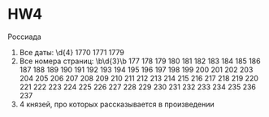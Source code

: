 # HW4

Россиада

1. Все даты:
\d{4}
1770 1771 1779
2. Все номера страниц:
\b\d{3}\b
177 178 179 180 181 182 183 184 185 186 187 188 189 190 191 192 193 194 195 196 197 198 199 200 201 202 203 204 205 206 207 208 209 210 211 212 213 214 215 216 217 218 219 220 221 222 223 224 225 226 227 228 229 230 231 232 233 234 235 236 237
3. 4 князей, про которых рассказывается в произведении 
